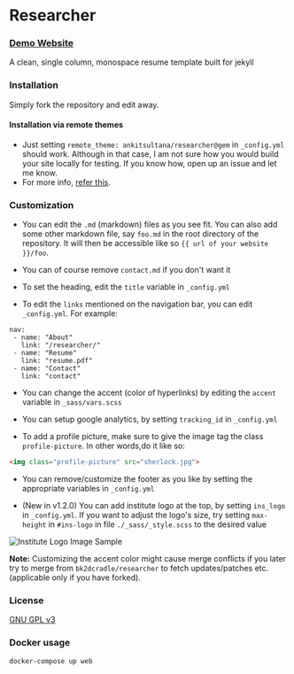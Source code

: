 # Researcher

### [Demo Website](http://ankitsultana.com/researcher)

A clean, single column, monospace resume template built for jekyll

### Installation

Simply fork the repository and edit away.

#### Installation via remote themes

* Just setting `remote_theme: ankitsultana/researcher@gem` in `_config.yml` should work. Although in that case, I am not sure how
you would build your site locally for testing. If you know how, open up an issue and let me know.
* For more info, [refer this](https://blog.github.com/2017-11-29-use-any-theme-with-github-pages/).

### Customization

* You can edit the `.md` (markdown) files as you see fit. You can also add some other markdown file, say `foo.md` in the root directory of the repository. It will then be accessible like so `{{ url of your website }}/foo`.

* You can of course remove `contact.md` if you don't want it

* To set the heading, edit the `title` variable in `_config.yml`

* To edit the `links` mentioned on the navigation bar, you can edit `_config.yml`. For example:

```
nav:
 - name: "About"
   link: "/researcher/"
 - name: "Resume"
   link: "resume.pdf"
 - name: "Contact"
   link: "contact"
```

* You can change the accent (color of hyperlinks) by editing the `accent` variable in `_sass/vars.scss`

* You can setup google analytics, by setting `tracking_id` in `_config.yml`

* To add a profile picture, make sure to give the image tag the class `profile-picture`. In other words,do it like so:

```html
<img class="profile-picture" src="sherlock.jpg">
```

* You can remove/customize the footer as you like by setting the
appropriate variables in `_config.yml`

* (New in v1.2.0) You can add institute logo at the top, by setting `ins_logo` in `_config.yml`. If you want
to adjust the logo's size, try setting `max-height` in `#ins-logo` in file `./_sass/_style.scss` to the desired
value

![Institute Logo Image Sample](https://github.com/ankitsultana/assets/raw/master/ins-logo-sample.png)

**Note:** Customizing the accent color might cause merge conflicts if you later try to merge from `bk2dcradle/researcher` to fetch updates/patches etc. (applicable only if you have forked).

### License

[GNU GPL v3](https://github.com/bk2dcradle/researcher/blob/gh-pages/LICENSE)

### Docker usage

```sh
docker-compose up web
```

